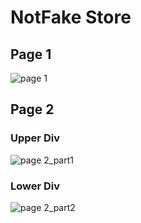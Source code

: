 # NotFake Store

## Page 1 <Main Page>
![page 1](https://user-images.githubusercontent.com/65010518/179570932-dfe94333-ac8b-4b62-b778-c395b874f536.png)


## Page 2 <Product Page>
### Upper Div
  ![page 2_part1](https://user-images.githubusercontent.com/65010518/179571591-5c4f7da6-d434-4c65-86bf-e26184989821.png)

### Lower Div
  ![page 2_part2](https://user-images.githubusercontent.com/65010518/179571447-88bf9aea-60e6-4370-8be0-8f0ec50480d3.png)
